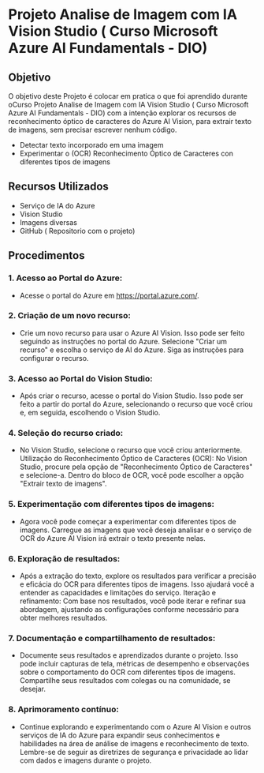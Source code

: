 # Projeto Analise de Imagem com IA Vision Studio (  Curso Microsoft Azure AI Fundamentals - DIO)
## Objetivo
O objetivo deste Projeto é colocar em pratica o que foi aprendido durante oCurso Projeto Analise de Imagem com IA Vision Studio (  Curso Microsoft Azure AI Fundamentals - DIO)
com a intenção explorar os recursos de reconhecimento óptico de caracteres do Azure AI Vision, para extrair texto de imagens, sem precisar escrever nenhum código.
* Detectar texto incorporado em uma imagem
* Experimentar o (OCR) Reconhecimento Óptico de Caracteres con diferentes tipos de imagens
## Recursos Utilizados
* Serviço de IA do Azure
* Vision Studio
* Imagens diversas
* GitHub ( Repositorio com o projeto)
## Procedimentos

### 1. Acesso ao Portal do Azure:
* Acesse o portal do Azure em https://portal.azure.com/.
### 2. Criação de um novo recurso:
* Crie um novo recurso para usar o Azure AI Vision. Isso pode ser feito seguindo as instruções no portal do Azure. 
  Selecione "Criar um recurso" e escolha o serviço de AI do Azure. Siga as instruções para configurar o recurso.
### 3. Acesso ao Portal do Vision Studio:
* Após criar o recurso, acesse o portal do Vision Studio. Isso pode ser feito a partir do portal do Azure, selecionando
  o recurso que você criou e, em seguida, escolhendo o Vision Studio.
### 4. Seleção do recurso criado:

* No Vision Studio, selecione o recurso que você criou anteriormente.
  Utilização do Reconhecimento Óptico de Caracteres (OCR):
  No Vision Studio, procure pela opção de "Reconhecimento Óptico de Caracteres" e selecione-a.
  Dentro do bloco de OCR, você pode escolher a opção "Extrair texto de imagens".
  
### 5. Experimentação com diferentes tipos de imagens:

* Agora você pode começar a experimentar com diferentes tipos de imagens. Carregue as imagens que você deseja analisar e o serviço de OCR do Azure AI Vision irá extrair o texto presente nelas.
### 6. Exploração de resultados:

* Após a extração do texto, explore os resultados para verificar a precisão e eficácia do OCR para diferentes tipos de imagens. Isso ajudará você a entender as capacidades e limitações do serviço.
  Iteração e refinamento:
 Com base nos resultados, você pode iterar e refinar sua abordagem, ajustando as configurações conforme necessário para obter melhores resultados.

### 7. Documentação e compartilhamento de resultados:
* Documente seus resultados e aprendizados durante o projeto. Isso pode incluir capturas de tela, métricas de desempenho e observações sobre o comportamento do OCR com diferentes tipos de imagens. 
  Compartilhe seus resultados com colegas ou na comunidade, se desejar.
### 8. Aprimoramento contínuo:

* Continue explorando e experimentando com o Azure AI Vision e outros serviços de IA do Azure para expandir seus conhecimentos e habilidades na área de análise de imagens e reconhecimento de texto.
 Lembre-se de seguir as diretrizes de segurança e privacidade ao lidar com dados e imagens durante o projeto.





  
